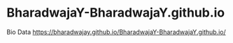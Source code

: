# BharadwajaY-BharadwajaY.github.io
Bio Data
https://bharadwajay.github.io/BharadwajaY-BharadwajaY.github.io/

